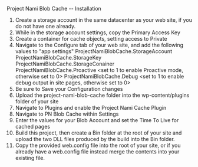 Project Nami Blob Cache -- Installation

1)	Create a storage account in the same datacenter as your web site, if you do not have one already.
2)	While in the storage account settings, copy the Primary Access Key
3)	Create a container for cache objects, setting access to Private
4)	Navigate to the Configure tab of your web site, and add the following values to "app settings"
	ProjectNamiBlobCache.StorageAccount		<your storage account name>
	ProjectNamiBlobCache.StorageKey			<your storage account Primary Access Key>
	ProjectNamiBlobCache.StorageConainer	<your cache container in your storage account>
	ProjectNamiBlobCache.Proactive			<set to 1 to enable Proactive mode, otherwise set to 0>
	ProjectNamiBlobCache.Debug				<set to 1 to enable debug output in site pages, otherwise set to 0>
5)	Be sure to Save your Configuration changes
6)	Upload the project-nami-blob-cache folder into the wp-content/plugins folder of your site
7)	Navigate to Plugins and enable the Project Nami Cache Plugin
8)	Navigate to PN Blob Cache within Settings
9)	Enter the values for your Blob Account and set the Time To Live for cached pages
10)	Build this project, then create a Bin folder at the root of your site and upload the two DLL files produced by the build into the Bin folder.
11)	Copy the provided web.config file into the root of your site, or if you already have a web.config file instead merge the contents into your existing file.
